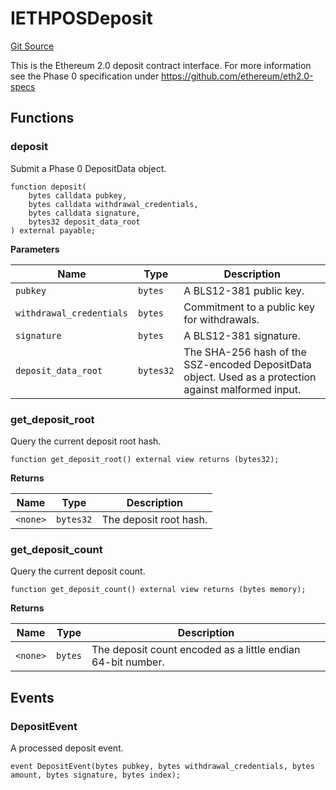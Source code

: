 # IETHPOSDeposit
[Git Source](https://github.com/Sabnock01/eigenlayer-contracts/blob/fa80db0202cf74fb2bae3ffc6aa6db988074a698/src/contracts/interfaces/IETHPOSDeposit.sol)

This is the Ethereum 2.0 deposit contract interface.
For more information see the Phase 0 specification under https://github.com/ethereum/eth2.0-specs


## Functions
### deposit

Submit a Phase 0 DepositData object.


```solidity
function deposit(
    bytes calldata pubkey,
    bytes calldata withdrawal_credentials,
    bytes calldata signature,
    bytes32 deposit_data_root
) external payable;
```
**Parameters**

|Name|Type|Description|
|----|----|-----------|
|`pubkey`|`bytes`|A BLS12-381 public key.|
|`withdrawal_credentials`|`bytes`|Commitment to a public key for withdrawals.|
|`signature`|`bytes`|A BLS12-381 signature.|
|`deposit_data_root`|`bytes32`|The SHA-256 hash of the SSZ-encoded DepositData object. Used as a protection against malformed input.|


### get_deposit_root

Query the current deposit root hash.


```solidity
function get_deposit_root() external view returns (bytes32);
```
**Returns**

|Name|Type|Description|
|----|----|-----------|
|`<none>`|`bytes32`|The deposit root hash.|


### get_deposit_count

Query the current deposit count.


```solidity
function get_deposit_count() external view returns (bytes memory);
```
**Returns**

|Name|Type|Description|
|----|----|-----------|
|`<none>`|`bytes`|The deposit count encoded as a little endian 64-bit number.|


## Events
### DepositEvent
A processed deposit event.


```solidity
event DepositEvent(bytes pubkey, bytes withdrawal_credentials, bytes amount, bytes signature, bytes index);
```

